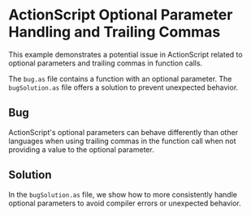 # ActionScript Optional Parameter Handling and Trailing Commas

This example demonstrates a potential issue in ActionScript related to optional parameters and trailing commas in function calls.

The `bug.as` file contains a function with an optional parameter.  The `bugSolution.as` file offers a solution to prevent unexpected behavior.

## Bug

ActionScript's optional parameters can behave differently than other languages when using trailing commas in the function call when not providing a value to the optional parameter.

## Solution

In the `bugSolution.as` file, we show how to more consistently handle optional parameters to avoid compiler errors or unexpected behavior.